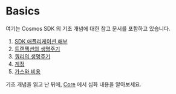 <!--
order: false
parent:
  order: 2
-->

# Basics

여기는 Cosmos SDK 의 기초 개념에 대한 참고 문서를 포함하고 있습니다.

1. [SDK 애플리케이션 해부](./app-anatomy.md)
2. [트랜잭션의 생명주기](./tx-lifecycle.md)
3. [쿼리의 생명주기](./query-lifecycle.md)
4. [계정](accounts.md)
5. [가스와 비용](gas-fees.md)

기초 개념을 읽고 난 뒤에, [Core](../core/README.md) 에서 심화 내용을 알아보세요.
